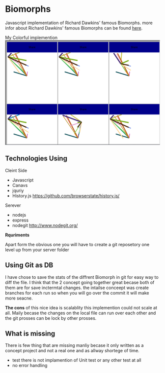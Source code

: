 **Biomorphs**
=========

Javascript implementation of Richard Dawkins' famous Biomorphs.
more infor about Richard Dawkins' famous Biomorphs can be found [here](https://www.google.com/search?q=Biomorphs+can+be+found+here&oq=Biomorphs+can+be+found+here&aqs=chrome..69i57.340j0j4&sourceid=chrome&espv=210&es_sm=119&ie=UTF-8#q=biomorphs+richard+dawkins). 

My Colorful implemention 
![ScreenShot](/ScreenShot.png)


## Technologies Using

Cleint Side  
- Javascript
- Canavs 
- jquriy
- History.js https://github.com/browserstate/history.js/

Serever
- nodejs
- express
- nodegit http://www.nodegit.org/



**Rquriments** 

Apart form the obvious one you will have to create a git reposetory one level up from your server folder 


	
## Using Git as DB
I have chose to save the stats of the diffrent Biomorph in git for easy way to diff the file.
I think that the 2 concept going together great becase both of them are for save inctermtal changes.
the intailse conceept was 
create branches for each run so when you will go over the commit it will make more seacne.

**The cons** of this nice idea is scalablity this implemention could not scale at all.
Maily becase the changes on the local file can run over each other and the git prosses can be lock by other prosses.

## What is missing 
There is few thing that are missing manliy becase it only written as a concept project and not a real one and as allway shortege of time.
- test there is not implamention of Unit test or any other test at all 
- no error handling 




